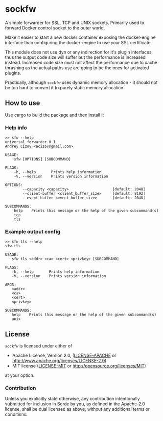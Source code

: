 # sockfw 

A simple forwarder for SSL, TCP and UNIX sockets. Primarily used to forward Docker control socket to the outer world.

Make it easier to start a new docker container exposing the docker-engine interface than configuring
the docker-engine to use your SSL certificate.

This module does not use dyn or any indirection for it's plugin interfaces, thus
the output code size will suffer but the performance is increased instead. Increased
code size must not affect the performance due to cache thrashing as the actual paths
use are going to be the ones for activated plugins.

Practically, although `sockfw` uses dynamic memory allocation - it should not be too 
hard to convert it to purely static memory allocation.

## How to use

Use cargo to build the package and then install it

### Help info

```shell
>> sfw --help
universal forwarder 0.1
Andrey Cizov <acizov@gmail.com>

USAGE:
    sfw [OPTIONS] [SUBCOMMAND]

FLAGS:
    -h, --help       Prints help information
    -V, --version    Prints version information

OPTIONS:
        --capacity <capacity>                    [default: 2048]
        --client-buffer <client_buffer_size>     [default: 8192]
        --event-buffer <event_buffer_size>       [default: 2048]

SUBCOMMANDS:
    help    Prints this message or the help of the given subcommand(s)
    tcp     
    tls 
```

### Example output config

```shell
>> sfw tls --help
sfw-tls 

USAGE:
   sfw tls <addr> <ca> <cert> <privkey> [SUBCOMMAND]

FLAGS:
   -h, --help       Prints help information
   -V, --version    Prints version information

ARGS:
   <addr>       
   <ca>         
   <cert>       
   <privkey>    

SUBCOMMANDS:
   help    Prints this message or the help of the given subcommand(s)
   unix
```

## License

`sockfw` is licensed under either of

 * Apache License, Version 2.0, ([LICENSE-APACHE](LICENSE-APACHE) or
   http://www.apache.org/licenses/LICENSE-2.0)
 * MIT license ([LICENSE-MIT](LICENSE-MIT) or
   http://opensource.org/licenses/MIT)

at your option.

### Contribution

Unless you explicitly state otherwise, any contribution intentionally submitted
for inclusion in Serde by you, as defined in the Apache-2.0 license, shall be
dual licensed as above, without any additional terms or conditions.
